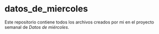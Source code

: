 # datos_de_miercoles
Este repositorio contiene todos los archivos creados por mi en el proyecto semanal de *Datos de miércoles*.
